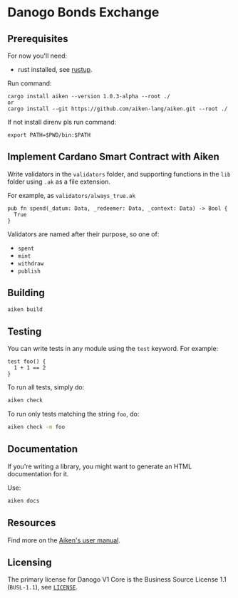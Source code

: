 # Danogo Bonds Exchange

## Prerequisites

For now you'll need:
- rust installed, see [rustup](https://rustup.rs).

Run command:
```
cargo install aiken --version 1.0.3-alpha --root ./
or
cargo install --git https://github.com/aiken-lang/aiken.git --root ./
```
If not install direnv pls run command:
```
export PATH=$PWD/bin:$PATH
```

## Implement Cardano Smart Contract with Aiken

Write validators in the `validators` folder, and supporting functions in the `lib` folder using `.ak` as a file extension.

For example, as `validators/always_true.ak`

```gleam
pub fn spend(_datum: Data, _redeemer: Data, _context: Data) -> Bool {
  True
}
```

Validators are named after their purpose, so one of:

- `spent`
- `mint`
- `withdraw`
- `publish`

## Building

```sh
aiken build
```

## Testing

You can write tests in any module using the `test` keyword. For example:

```gleam
test foo() {
  1 + 1 == 2
}
```

To run all tests, simply do:

```sh
aiken check
```

To run only tests matching the string `foo`, do:

```sh
aiken check -m foo
```

## Documentation

If you're writing a library, you might want to generate an HTML documentation for it.

Use:

```sh
aiken docs
```

## Resources

Find more on the [Aiken's user manual](https://aiken-lang.org).

## Licensing

The primary license for Danogo V1 Core is the Business Source License 1.1 (`BUSL-1.1`), see [`LICENSE`](./LICENSE).